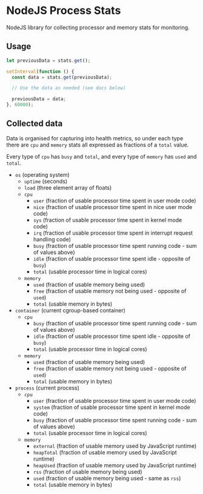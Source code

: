 # NodeJS Process Stats

NodeJS library for collecting processor and memory stats for monitoring.

## Usage

```javascript
let previousData = stats.get();

setInterval(function () {
  const data = stats.get(previousData);

  // Use the data as needed (see docs below)

  previousData = data;
}, 60000);
```

## Collected data

Data is organised for capturing into health metrics, so under each type there are `cpu` and `memory` stats all expressed as fractions of a `total` value.

Every type of `cpu` has `busy` and `total`, and every type of `memory` has `used` and `total`.

- `os` (operating system)
  - `uptime` (seconds)
  - `load` (three element array of floats)
  - `cpu`
    - `user` (fraction of usable processor time spent in user mode code)
    - `nice` (fraction of usable processor time spent in nice user mode code)
    - `sys` (fraction of usable processor time spent in kernel mode code)
    - `irq` (fraction of usable processor time spent in interrupt request handling code)
    - `busy` (fraction of usable processor time spent running code - sum of values above)
    - `idle` (fraction of usable processor time spent idle - opposite of `busy`)
    - `total` (usable processor time in logical cores)
  - `memory`
    - `used` (fraction of usable memory being used)
    - `free` (fraction of usable memory not being used - opposite of `used`)
    - `total` (usable memory in bytes)
- `container` (current cgroup-based container)
  - `cpu`
    - `busy` (fraction of usable processor time spent running code - sum of values above)
    - `idle` (fraction of usable processor time spent idle - opposite of `busy`)
    - `total` (usable processor time in logical cores)
  - `memory`
    - `used` (fraction of usable memory being used)
    - `free` (fraction of usable memory not being used - opposite of `used`)
    - `total` (usable memory in bytes)
- `process` (current process)
  - `cpu`
    - `user` (fraction of usable processor time spent in user mode code)
    - `system` (fraction of usable processor time spent in kernel mode code)
    - `busy` (fraction of usable processor time spent running code - sum of values above)
    - `total` (usable processor time in logical cores)
  - `memory`
    - `external` (fraction of usable memory used by JavaScript runtime)
    - `heapTotal` (fraction of usable memory used by JavaScript runtime)
    - `heapUsed` (fraction of usable memory used by JavaScript runtime)
    - `rss` (fraction of usable memory being used)
    - `used` (fraction of usable memory being used - same as `rss`)
    - `total` (usable memory in bytes)
